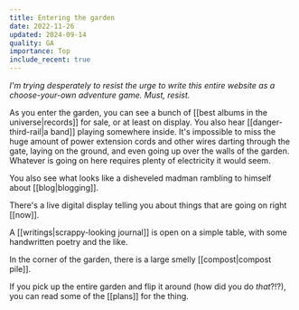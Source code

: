 ```yaml
---
title: Entering the garden
date: 2022-11-26
updated: 2024-09-14
quality: GA
importance: Top
include_recent: true
---
```


_I'm trying desperately to resist the urge to write this entire website as a choose-your-own adventure game. Must, resist._

As you enter the garden, you can see a bunch of [[best albums in the universe|records]] for sale, or at least on display. You also hear [[danger-third-rail|a band]] playing somewhere inside. It's impossible to miss the huge amount of power extension cords and other wires darting through the gate, laying on the ground, and even going up over the walls of the garden. Whatever is going on here requires plenty of electricity it would seem.

You also see what looks like a disheveled madman rambling to himself about [[blog|blogging]].

There's a live digital display telling you about things that are going on right [[now]].

A [[writings|scrappy-looking journal]] is open on a simple table, with some handwritten poetry and the like. 

In the corner of the garden, there is a large smelly [[compost|compost pile]].

If you pick up the entire garden and flip it around (how did you do _that_?!?), you can read some of the [[plans]] for the thing.
